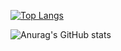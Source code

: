
[![Top Langs](https://github-readme-stats.vercel.app/api/top-langs/?username=mu-costa&layout=compact)](https://github.com/mu-costa/github-readme-stats)

![Anurag's GitHub stats](https://github-readme-stats.vercel.app/api?username=mu-costa&show_icons=true&theme=radical)

